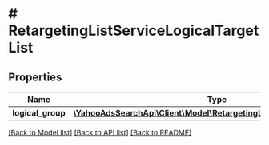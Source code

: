 # # RetargetingListServiceLogicalTargetList

## Properties

Name | Type | Description | Notes
------------ | ------------- | ------------- | -------------
**logical_group** | [**\YahooAdsSearchApi\Client\Model\RetargetingListServiceLogicalGroup[]**](RetargetingListServiceLogicalGroup.md) |  | [optional] 

[[Back to Model list]](../../README.md#documentation-for-models) [[Back to API list]](../../README.md#documentation-for-api-endpoints) [[Back to README]](../../README.md)


